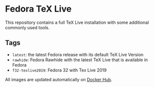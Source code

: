 # Fedora TeX Live

This repository contains a full TeX Live installation with some additional
commonly used tools.

## Tags
* `latest`: the latest Fedora release with its default TeX Live Version
* `rawhide`: Fedora Rawhide with the latest TeX Live that is available in Fedora
* `f32-texlive2019`: Fedora 32 with Tex Live 2019

All images are updated automatically on
[Docker Hub](https://hub.docker.com/r/morxa/fedora-texlive/).
